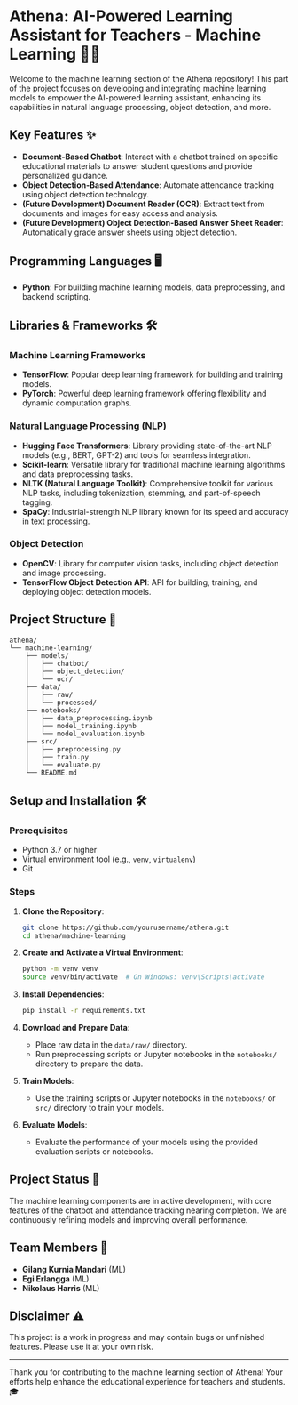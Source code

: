# Athena: AI-Powered Learning Assistant for Teachers - Machine Learning 🧠🤖

Welcome to the machine learning section of the Athena repository! This part of the project focuses on developing and integrating machine learning models to empower the AI-powered learning assistant, enhancing its capabilities in natural language processing, object detection, and more.

## Key Features ✨

- **Document-Based Chatbot**: Interact with a chatbot trained on specific educational materials to answer student questions and provide personalized guidance.
- **Object Detection-Based Attendance**: Automate attendance tracking using object detection technology.
- **(Future Development) Document Reader (OCR)**: Extract text from documents and images for easy access and analysis.
- **(Future Development) Object Detection-Based Answer Sheet Reader**: Automatically grade answer sheets using object detection.

## Programming Languages 🖥️

- **Python**: For building machine learning models, data preprocessing, and backend scripting.

## Libraries & Frameworks 🛠️

### Machine Learning Frameworks
- **TensorFlow**: Popular deep learning framework for building and training models.
- **PyTorch**: Powerful deep learning framework offering flexibility and dynamic computation graphs.

### Natural Language Processing (NLP)
- **Hugging Face Transformers**: Library providing state-of-the-art NLP models (e.g., BERT, GPT-2) and tools for seamless integration.
- **Scikit-learn**: Versatile library for traditional machine learning algorithms and data preprocessing tasks.
- **NLTK (Natural Language Toolkit)**: Comprehensive toolkit for various NLP tasks, including tokenization, stemming, and part-of-speech tagging.
- **SpaCy**: Industrial-strength NLP library known for its speed and accuracy in text processing.

### Object Detection
- **OpenCV**: Library for computer vision tasks, including object detection and image processing.
- **TensorFlow Object Detection API**: API for building, training, and deploying object detection models.

## Project Structure 📁

```plaintext
athena/
└── machine-learning/
    ├── models/
    │   ├── chatbot/
    │   ├── object_detection/
    │   └── ocr/
    ├── data/
    │   ├── raw/
    │   └── processed/
    ├── notebooks/
    │   ├── data_preprocessing.ipynb
    │   ├── model_training.ipynb
    │   └── model_evaluation.ipynb
    ├── src/
    │   ├── preprocessing.py
    │   ├── train.py
    │   └── evaluate.py
    └── README.md
```

## Setup and Installation 🛠️

### Prerequisites
- Python 3.7 or higher
- Virtual environment tool (e.g., `venv`, `virtualenv`)
- Git

### Steps

1. **Clone the Repository**:
   ```bash
   git clone https://github.com/yourusername/athena.git
   cd athena/machine-learning
   ```

2. **Create and Activate a Virtual Environment**:
   ```bash
   python -m venv venv
   source venv/bin/activate  # On Windows: venv\Scripts\activate
   ```

3. **Install Dependencies**:
   ```bash
   pip install -r requirements.txt
   ```

4. **Download and Prepare Data**:
   - Place raw data in the `data/raw/` directory.
   - Run preprocessing scripts or Jupyter notebooks in the `notebooks/` directory to prepare the data.

5. **Train Models**:
   - Use the training scripts or Jupyter notebooks in the `notebooks/` or `src/` directory to train your models.

6. **Evaluate Models**:
   - Evaluate the performance of your models using the provided evaluation scripts or notebooks.

## Project Status 🚀

The machine learning components are in active development, with core features of the chatbot and attendance tracking nearing completion. We are continuously refining models and improving overall performance.

## Team Members 👥

- **Gilang Kurnia Mandari** (ML)
- **Egi Erlangga** (ML)
- **Nikolaus Harris** (ML)

## Disclaimer ⚠️

This project is a work in progress and may contain bugs or unfinished features. Please use it at your own risk.

---

Thank you for contributing to the machine learning section of Athena! Your efforts help enhance the educational experience for teachers and students. 🎓
